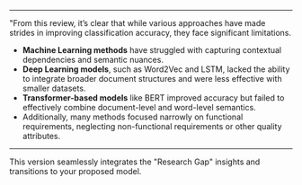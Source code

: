 

---

"From this review, it’s clear that while various approaches have made strides in improving classification accuracy, they face significant limitations. 

- **Machine Learning methods** have struggled with capturing contextual dependencies and semantic nuances.  
- **Deep Learning models**, such as Word2Vec and LSTM, lacked the ability to integrate broader document structures and were less effective with smaller datasets.  
- **Transformer-based models** like BERT improved accuracy but failed to effectively combine document-level and word-level semantics.  
- Additionally, many methods focused narrowly on functional requirements, neglecting non-functional requirements or other quality attributes.  


---

This version seamlessly integrates the "Research Gap" insights and transitions to your proposed model. 
